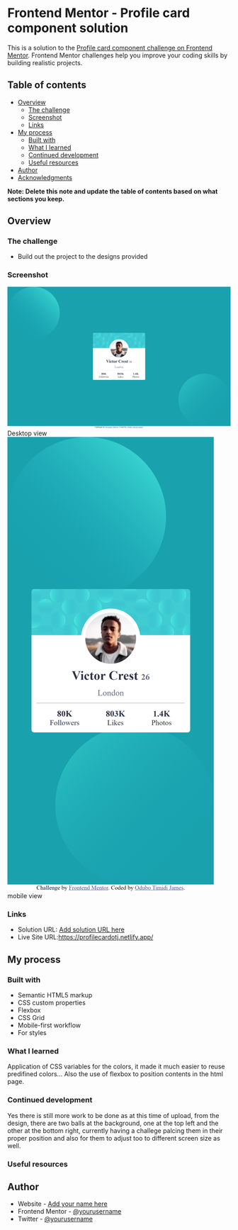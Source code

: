 # Frontend Mentor - Profile card component solution

This is a solution to the [Profile card component challenge on Frontend Mentor](https://www.frontendmentor.io/challenges/profile-card-component-cfArpWshJ). Frontend Mentor challenges help you improve your coding skills by building realistic projects. 

## Table of contents

- [Overview](#overview)
  - [The challenge](#the-challenge)
  - [Screenshot](#screenshot)
  - [Links](#links)
- [My process](#my-process)
  - [Built with](#built-with)
  - [What I learned](#what-i-learned)
  - [Continued development](#continued-development)
  - [Useful resources](#useful-resources)
- [Author](#author)
- [Acknowledgments](#acknowledgments)

**Note: Delete this note and update the table of contents based on what sections you keep.**

## Overview

### The challenge

- Build out the project to the designs provided

### Screenshot

![](./screenshot%20desktop.png)
Desktop view
![](./screenshot%20mobile.png)
mobile view


### Links

- Solution URL: [Add solution URL here](https://your-solution-url.com)
- Live Site URL:https://profilecardotj.netlify.app/

## My process

### Built with

- Semantic HTML5 markup
- CSS custom properties
- Flexbox
- CSS Grid
- Mobile-first workflow
- For styles

### What I learned

Application of CSS variables for the colors, it made it much easier to reuse predifined colors...
Also the use of flexbox to position contents in the html page.


### Continued development

Yes there is still more work to be done as at this time of upload, from the design, there are two balls at the background, one at the top left and the other at the bottom right, currently having a challege palcing them in their proper position and also for them to adjust too to different screen size as well.


### Useful resources




## Author

- Website - [Add your name here](https://www.your-site.com)
- Frontend Mentor - [@yourusername](https://www.frontendmentor.io/profile/yourusername)
- Twitter - [@yourusername](https://www.twitter.com/yourusername)

